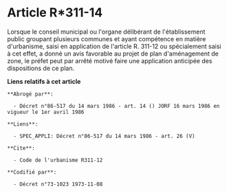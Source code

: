 # Article R*311-14

Lorsque le conseil municipal ou l'organe délibérant de l'établissement public groupant plusieurs communes et ayant compétence
en matière d'urbanisme, saisi en application de l'article R. 311-12 ou spécialement saisi à cet effet, a donné un avis
favorable au projet de plan d'aménagement de zone, le préfet peut par arrêté motivé faire une application anticipée des
dispositions de ce plan.

**Liens relatifs à cet article**

	**Abrogé par**:

	  - Décret n°86-517 du 14 mars 1986 - art. 14 () JORF 16 mars 1986 en vigueur le 1er avril 1986

	**Liens**:

	  - SPEC_APPLI: Décret n°86-517 du 14 mars 1986 - art. 26 (V)

	**Cite**:

	  - Code de l'urbanisme R311-12

	**Codifié par**:

	  - Décret n°73-1023 1973-11-08
